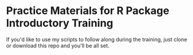 # Practice Materials for R Package Introductory Training

If you'd like to use my scripts to follow along during the training, just clone or download this repo and you'll be all set.

